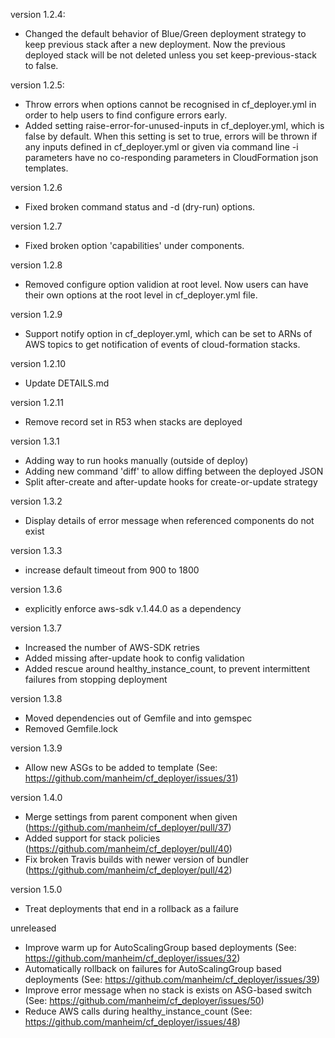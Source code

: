 version 1.2.4:
  - Changed the default behavior of Blue/Green deployment strategy to keep previous stack after a new deployment.
  Now the previous deployed stack will be not deleted unless you set keep-previous-stack to false.

version 1.2.5:
  - Throw errors when options cannot be recognised in cf_deployer.yml in order to help users to find configure errors early.
  - Added setting raise-error-for-unused-inputs in cf_deployer.yml, which is false by default. When this setting is set to true, errors will be thrown if any inputs defined in cf_deployer.yml or given via command line -i parameters have no co-responding parameters in CloudFormation json templates.

version 1.2.6
  - Fixed broken command status and -d (dry-run) options.

version 1.2.7
  - Fixed broken option 'capabilities' under components.

version 1.2.8
  - Removed configure option validion at root level. Now users can have their own options at the root level in cf_deployer.yml file.

version 1.2.9
  - Support notify option in cf_deployer.yml, which can be set to ARNs of AWS topics to get notification of events of cloud-formation stacks.

version 1.2.10
  - Update DETAILS.md

version 1.2.11
  - Remove record set in R53 when stacks are deployed

version 1.3.1
  - Adding way to run hooks manually (outside of deploy)
  - Adding new command 'diff' to allow diffing between the deployed JSON
  - Split after-create and after-update hooks for create-or-update strategy

version 1.3.2
  - Display details of error message when referenced components do not exist

version 1.3.3
  - increase default timeout from 900 to 1800

version 1.3.6
  - explicitly enforce aws-sdk v.1.44.0 as a dependency

version 1.3.7
  - Increased the number of AWS-SDK retries
  - Added missing after-update hook to config validation
  - Added rescue around healthy_instance_count, to prevent intermittent failures from stopping deployment

version 1.3.8
  - Moved dependencies out of Gemfile and into gemspec
  - Removed Gemfile.lock

version 1.3.9
  - Allow new ASGs to be added to template (See: https://github.com/manheim/cf_deployer/issues/31)

version 1.4.0
  - Merge settings from parent component when given (https://github.com/manheim/cf_deployer/pull/37)
  - Added support for stack policies (https://github.com/manheim/cf_deployer/pull/40)
  - Fix broken Travis builds with newer version of bundler (https://github.com/manheim/cf_deployer/pull/42)

version 1.5.0
  - Treat deployments that end in a rollback as a failure

unreleased
  - Improve warm up for AutoScalingGroup based deployments (See: https://github.com/manheim/cf_deployer/issues/32)
  - Automatically rollback on failures for AutoScalingGroup based deployments (See: https://github.com/manheim/cf_deployer/issues/39)
  - Improve error message when no stack is exists on ASG-based switch (See: https://github.com/manheim/cf_deployer/issues/50)
  - Reduce AWS calls during healthy_instance_count (See: https://github.com/manheim/cf_deployer/issues/48)
